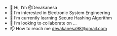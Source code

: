 - 👋 Hi, I’m @Devakanesa
- 👀 I’m interested in Electronic System Engineering
- 🌱 I’m currently learning Secure Hashing Algorithm
- 💞️ I’m looking to collaborate on ...
- 📫 How to reach me devakanesa98@gmail.com

<!---
Devakanesa/Devakanesa is a ✨ special ✨ repository because its `README.md` (this file) appears on your GitHub profile.
You can click the Preview link to take a look at your changes.
--->
